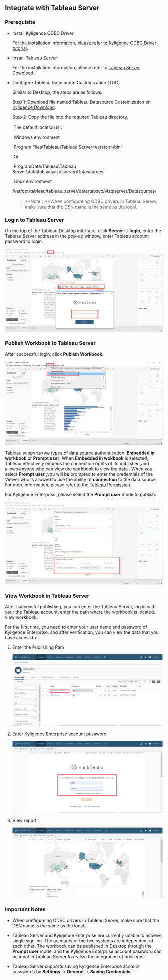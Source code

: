 ## Integrate with Tableau  Server

### Prerequisite

- Install Kyligence ODBC Driver

  For the installation information, please refer to [Kyligence ODBC Driver tutorial](../../driver/odbc/README.md).

- Install  Tableau Server

  For the installation information, please refer to [Tableau Server Download](https://www.tableau.com/products/server).

- Configure Tableau Datasource Customization (TDC) 

  Similar to Desktop, the steps are as follows:

  Step 1: Download file named Tableau Datasource Customization on [Kyligence Download](http://download.kyligence.io/#/addons).

  Step 2: Copy the file into the required Tableau directory. 

  ​             The default location is： 

  ​             Windows environment

  ​             Program Files\Tableau\Tableau Server\<version>\bin`

  ​             Or

  ​             ProgramData\Tableau\Tableau Server\data\tabsvc\vizqlserver\Datasources`

  ​             Linux environment

  ​             /var/opt/tableau/tableau_server/data/tabsvc/vizqlserver/Datasources/

  > **Note：**When configureing ODBC drivers in Tableau Server, make sure that the DSN name is the same as the local.

### Login to Tableau Server

On the top of the Tableau Desktop interface, click **Server** -> **login**, enter the Tableau Server address in the pop-up window, enter Tableau account password to login.

![](../../images/tableau_server/1.png)

### Publish Workbook to Tableau Server

After successful login, click **Publish Workbook**.

![](../../images/tableau_server/2.png)

Tableau supports two types of data source authentication: **Embedded in workbook** or **Prompt user**. When **Embedded in wokbook** is selected, Tableau effectively embeds the connection rights of its publisher ,and allows anyone who can view the workbook to view the data . When you select **Prompt user** ,you will be prompted to enter the credentials of the Viewer who is allowed to use the ability of **connection** to the data source. For more information, please refer to the [Tableau Permission](https://onlinehelp.tableau.com/current/server/zh-cn/license_permissions.htm).

For Kyligence Enterprise, please select the  **Prompt user**  mode to publish.

![](../../images/tableau_server/3.png)

### View Workbook in Tableau Server

After successful publishing, you can enter the Tableau Server, log in with your the Tableau account, enter the path where the workbook is located, view workbook.

For the first time, you need to enter your user name and password of Kyligence Enterprise, and after verification, you can view the data that you have access to.

1. Enter the Publishing Path

   ![](../../images/tableau_server/4.png)

2. Enter Kyligence Enterprise account password

   ![](../../images/tableau_server/5.png)

3. View report

   ![](../../images/tableau_server/6.png)

### Important Notes

- When configureing ODBC drivers in Tableau Server, make sure that the DSN name is the same as the local.

- Tableau Server and Kyligence Enterprise are currently unable to achieve single sign-on. The accounts of the two systems are independent of each other. The workbook can be published in Desktop through the **Prompt user** mode, and the Kyligence Enterprise account password can be input in Tableau Server to realize the integration of privileges.

- Tableau Server supports saving Kyligence Enterprise account passwords by **Settings** -> **General** -> **Saving Credentials**.
